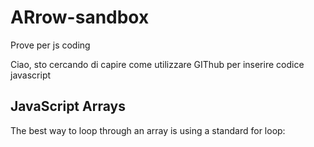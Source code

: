 # ARrow-sandbox
Prove per js coding

Ciao, sto cercando di capire come utilizzare
GIThub per inserire codice javascript

<!DOCTYPE html>
<html>
<body>

<h2>JavaScript Arrays</h2>

<p>The best way to loop through an array is using a standard for loop:</p>

<p id="demo"></p>

<script>
var text, fLen, i;
fruits = new Array("Bananina", "Orange", "Apple", "Mango");
fLen = fruits.length;

text = "<ul>";
for (i = 0; i < fLen; i++) {
  text += "<li>" + fruits[i] + "</li>";
}
text += "</ul>";

document.getElementById("demo").innerHTML = text;

</script>

</body>
</html>
